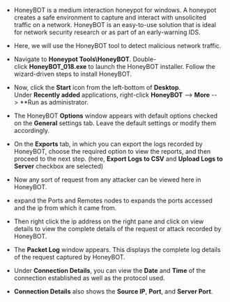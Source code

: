 - HoneyBOT is a medium interaction honeypot for windows. A honeypot creates a safe environment to capture and interact with unsolicited traffic on a network. HoneyBOT is an easy-to-use solution that is ideal for network security research or as part of an early-warning IDS.

- Here, we will use the HoneyBOT tool to detect malicious network traffic.
- Navigate to **Honeypot Tools\HoneyBOT**. Double-click **HoneyBOT_018.exe** to launch the HoneyBOT installer. Follow the wizard-driven steps to install HoneyBOT.
- Now, click the **Start** icon from the left-bottom of **Desktop**. Under **Recently added** applications, right-click **HoneyBOT** --> **More** --> **Run as administrator.
- The HoneyBOT **Options** window appears with default options checked on the **General** settings tab. Leave the default settings or modify them accordingly.
- On the **Exports** tab, in which you can export the logs recorded by HoneyBOT, choose the required option to view the reports, and then proceed to the next step. (here, **Export Logs to CSV** and **Upload Logs to Server** checkbox are selected)
- Now any sort of request from any attacker can be viewed here in HoneyBOT.
- expand the Ports and Remotes nodes to expands the ports accessed and the ip from which it came from.
- Then right click the ip address on the right pane and click on view details to view the complete details of the request or attack recorded by HoneyBOT.
- The **Packet Log** window appears. This displays the complete log details of the request captured by HoneyBOT.
- Under **Connection Details**, you can view the **Date** and **Time** of the connection established as well as the protocol used.
- **Connection Details** also shows the **Source IP**, **Port**, and **Server Port**.